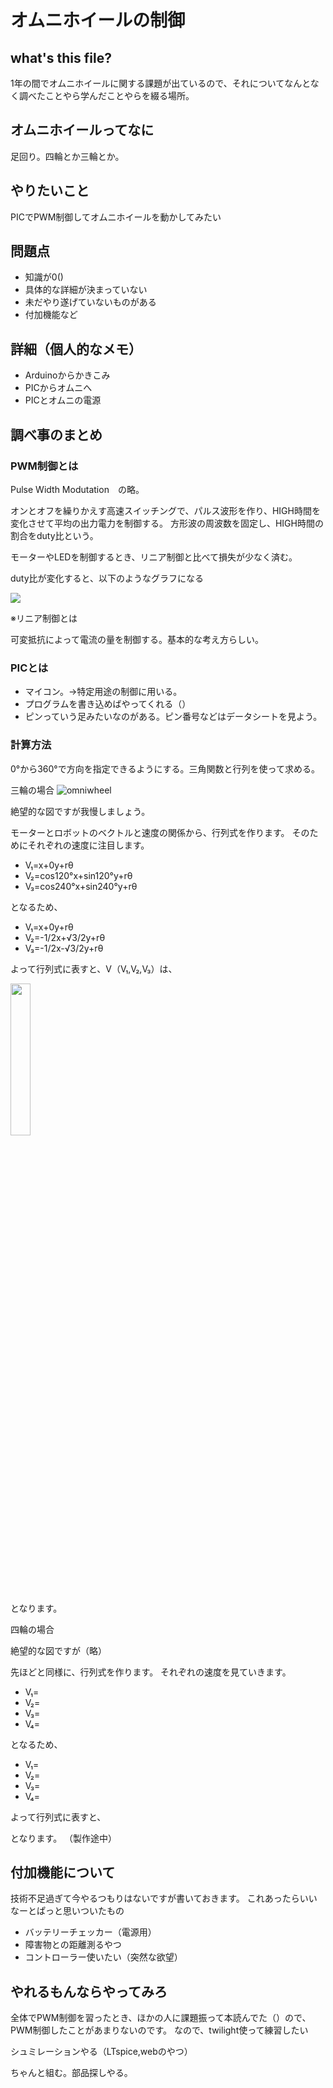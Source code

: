 # オムニホイールの制御

## what's this file?
1年の間でオムニホイールに関する課題が出ているので、それについてなんとなく調べたことやら学んだことやらを綴る場所。

## オムニホイールってなに
足回り。四輪とか三輪とか。

## やりたいこと
PICでPWM制御してオムニホイールを動かしてみたい

## 問題点
- 知識が0()
- 具体的な詳細が決まっていない
- 未だやり遂げていないものがある
- 付加機能など

## 詳細（個人的なメモ）
- Arduinoからかきこみ
- PICからオムニへ
- PICとオムニの電源

## 調べ事のまとめ

### PWM制御とは
Pulse Width Modutation　の略。

オンとオフを繰りかえす高速スイッチングで、パルス波形を作り、HIGH時間を変化させて平均の出力電力を制御する。
方形波の周波数を固定し、HIGH時間の割合をduty比という。

モーターやLEDを制御するとき、リニア制御と比べて損失が少なく済む。

duty比が変化すると、以下のようなグラフになる

![](https://dotstud.io/img/docs/pulse-width-modulation/2.png)

※リニア制御とは

可変抵抗によって電流の量を制御する。基本的な考え方らしい。

### PICとは
- マイコン。→特定用途の制御に用いる。
- プログラムを書き込めばやってくれる（）
- ピンっていう足みたいなのがある。ピン番号などはデータシートを見よう。

### 計算方法
0°から360°で方向を指定できるようにする。三角関数と行列を使って求める。

三輪の場合
![omniwheel](https://user-images.githubusercontent.com/110577719/205429261-13ed6148-9634-4ab5-b50d-7dfdfab57d17.png)

絶望的な図ですが我慢しましょう。

モーターとロボットのベクトルと速度の関係から、行列式を作ります。
そのためにそれぞれの速度に注目します。
  - V₁=x+0y+rθ
  - V₂=cos120°x+sin120°y+rθ
  - V₃=cos240°x+sin240°y+rθ

となるため、

  - V₁=x+0y+rθ
  - V₂=-1/2x+√3/2y+rθ
  - V₃=-1/2x-√3/2y+rθ

よって行列式に表すと、V（V₁,V₂,V₃）は、

<img src="https://user-images.githubusercontent.com/110577719/205446374-5e3ad1b5-2cf1-421d-bcba-a3bd75360972.png" width="25%">

 となります。
 
四輪の場合

絶望的な図ですが（略）

先ほどと同様に、行列式を作ります。
それぞれの速度を見ていきます。
- V₁=
- V₂=
- V₃=
- V₄=

となるため、

- V₁=
- V₂=
- V₃=
- V₄=

よって行列式に表すと、



となります。
（製作途中）
## 付加機能について
技術不足過ぎて今やるつもりはないですが書いておきます。
これあったらいいなーとぱっと思いついたもの
- バッテリーチェッカー（電源用）
- 障害物との距離測るやつ
- コントローラー使いたい（突然な欲望）

## やれるもんならやってみろ
全体でPWM制御を習ったとき、ほかの人に課題振って本読んでた（）ので、PWM制御したことがあまりないのです。
なので、twilight使って練習したい

シュミレーションやる（LTspice,webのやつ）

ちゃんと組む。部品探しやる。
